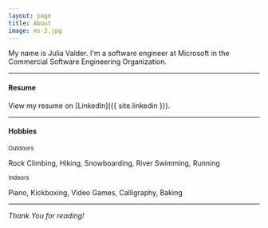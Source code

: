 ```yaml
---
layout: page
title: About
image: ms-2.jpg
---
```

My name is Julia Valder. I'm a software engineer at Microsoft in the Commercial Software Engineering Organization. 

***

#### Resume

View my resume on  [LinkedIn]({{ site.linkedin }}).

***

#### Hobbies
<small>Outdoors</small>

Rock Climbing, Hiking, Snowboarding, River Swimming, Running

<small>Indoors</small>

Piano, Kickboxing, Video Games, Calligraphy, Baking 

***

*Thank You for reading!*

